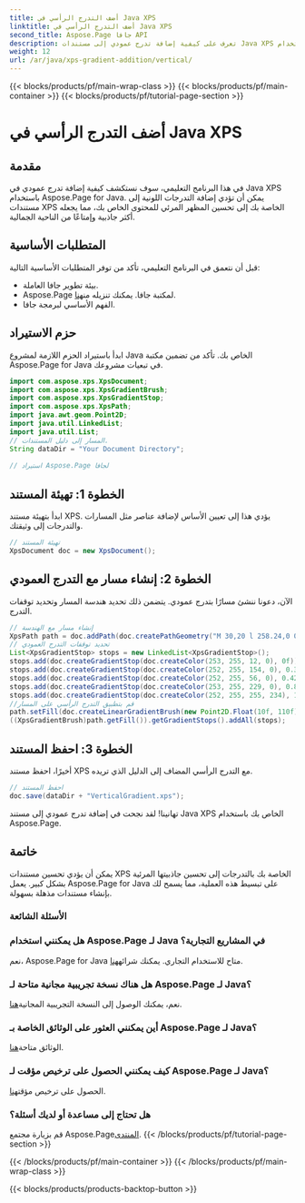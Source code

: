 ```yaml
---
title: أضف التدرج الرأسي في Java XPS
linktitle: أضف التدرج الرأسي في Java XPS
second_title: Aspose.Page جافا API
description: تعرف على كيفية إضافة تدرج عمودي إلى مستندات Java XPS باستخدام Aspose.Page. تعزيز الجاذبية البصرية دون عناء. دليل خطوة بخطوة في الداخل.
weight: 12
url: /ar/java/xps-gradient-addition/vertical/
---
```


{{< blocks/products/pf/main-wrap-class >}}
{{< blocks/products/pf/main-container >}}
{{< blocks/products/pf/tutorial-page-section >}}

# أضف التدرج الرأسي في Java XPS

## مقدمة
في هذا البرنامج التعليمي، سوف نستكشف كيفية إضافة تدرج عمودي في Java XPS باستخدام Aspose.Page for Java. يمكن أن تؤدي إضافة التدرجات اللونية إلى مستندات XPS الخاصة بك إلى تحسين المظهر المرئي للمحتوى الخاص بك، مما يجعله أكثر جاذبية وإمتاعًا من الناحية الجمالية.
## المتطلبات الأساسية
قبل أن نتعمق في البرنامج التعليمي، تأكد من توفر المتطلبات الأساسية التالية:
- بيئة تطوير جافا العاملة.
-  Aspose.Page لمكتبة جافا. يمكنك تنزيله من[هنا](https://releases.aspose.com/page/java/).
- الفهم الأساسي لبرمجة جافا.
## حزم الاستيراد
ابدأ باستيراد الحزم اللازمة لمشروع Java الخاص بك. تأكد من تضمين مكتبة Aspose.Page for Java في تبعيات مشروعك.
```java
import com.aspose.xps.XpsDocument;
import com.aspose.xps.XpsGradientBrush;
import com.aspose.xps.XpsGradientStop;
import com.aspose.xps.XpsPath;
import java.awt.geom.Point2D;
import java.util.LinkedList;
import java.util.List;
// المسار إلى دليل المستندات.
String dataDir = "Your Document Directory";
        
// استيراد Aspose.Page لجافا
```
## الخطوة 1: تهيئة المستند
ابدأ بتهيئة مستند XPS. يؤدي هذا إلى تعيين الأساس لإضافة عناصر مثل المسارات والتدرجات إلى وثيقتك.
```java
// تهيئة المستند
XpsDocument doc = new XpsDocument();
```
## الخطوة 2: إنشاء مسار مع التدرج العمودي
الآن، دعونا ننشئ مسارًا بتدرج عمودي. يتضمن ذلك تحديد هندسة المسار وتحديد توقفات التدرج.
```java
// إنشاء مسار مع الهندسة
XpsPath path = doc.addPath(doc.createPathGeometry("M 30,20 l 258.24,0 0,56.64 -258.24,0 Z"));
// تحديد توقفات التدرج العمودي
List<XpsGradientStop> stops = new LinkedList<XpsGradientStop>();
stops.add(doc.createGradientStop(doc.createColor(253, 255, 12, 0), 0f));
stops.add(doc.createGradientStop(doc.createColor(252, 255, 154, 0), 0.359375f));
stops.add(doc.createGradientStop(doc.createColor(252, 255, 56, 0), 0.424805f));
stops.add(doc.createGradientStop(doc.createColor(253, 255, 229, 0), 0.879883f));
stops.add(doc.createGradientStop(doc.createColor(252, 255, 255, 234), 1f));
//قم بتطبيق التدرج الرأسي على المسار
path.setFill(doc.createLinearGradientBrush(new Point2D.Float(10f, 110f), new Point2D.Float(10f, 200f)));
((XpsGradientBrush)path.getFill()).getGradientStops().addAll(stops);
```
## الخطوة 3: احفظ المستند
أخيرًا، احفظ مستند XPS مع التدرج الرأسي المضاف إلى الدليل الذي تريده.
```java
// احفظ المستند
doc.save(dataDir + "VerticalGradient.xps");
```
تهانينا! لقد نجحت في إضافة تدرج عمودي إلى مستند Java XPS الخاص بك باستخدام Aspose.Page.
## خاتمة
يمكن أن يؤدي تحسين مستندات XPS الخاصة بك بالتدرجات إلى تحسين جاذبيتها المرئية بشكل كبير. يعمل Aspose.Page for Java على تبسيط هذه العملية، مما يسمح لك بإنشاء مستندات مذهلة بسهولة.

### الأسئلة الشائعة
### هل يمكنني استخدام Aspose.Page لـ Java في المشاريع التجارية؟
 نعم، Aspose.Page for Java متاح للاستخدام التجاري. يمكنك شرائه[هنا](https://purchase.aspose.com/buy).
### هل هناك نسخة تجريبية مجانية متاحة لـ Aspose.Page لـ Java؟
 نعم، يمكنك الوصول إلى النسخة التجريبية المجانية[هنا](https://releases.aspose.com/).
### أين يمكنني العثور على الوثائق الخاصة بـ Aspose.Page لـ Java؟
 الوثائق متاحة[هنا](https://reference.aspose.com/page/java/).
### كيف يمكنني الحصول على ترخيص مؤقت لـ Aspose.Page لـ Java؟
 الحصول على ترخيص مؤقت[هنا](https://purchase.aspose.com/temporary-license/).
### هل تحتاج إلى مساعدة أو لديك أسئلة؟
 قم بزيارة مجتمع Aspose.Page[المنتدى](https://forum.aspose.com/c/page/39).
{{< /blocks/products/pf/tutorial-page-section >}}

{{< /blocks/products/pf/main-container >}}
{{< /blocks/products/pf/main-wrap-class >}}

{{< blocks/products/products-backtop-button >}}
